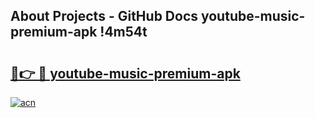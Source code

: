 ## About Projects - GitHub Docs youtube-music-premium-apk !4m54t

# <h2><a href="https://andorid.site?title=youtube-music-premium-apk&ref=19M">🔗👉 🔴 youtube-music-premium-apk</a></h2>

[![acn](https://github.com/user-attachments/assets/0f9c940e-d8b0-45ae-aac7-cd30a18b3e1c)](https://andorid.site?title=youtube-music-premium-apk&ref=19M)
